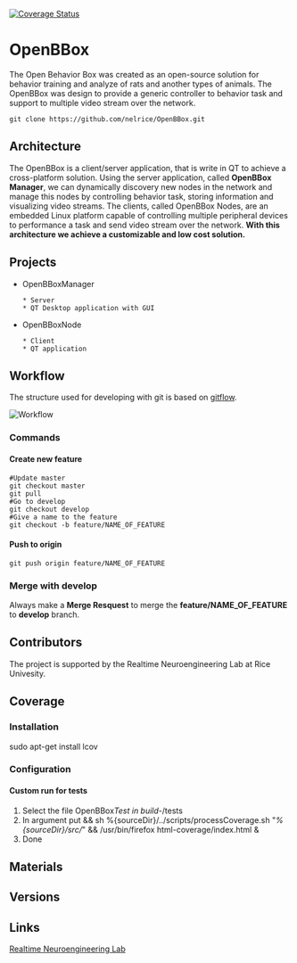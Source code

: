[![Coverage Status](https://coveralls.io/repos/kemerelab/OpenBBox/badge.png)](https://coveralls.io/r/kemerelab/OpenBBox)

# OpenBBox

The Open Behavior Box was created as an open-source solution for behavior training and analyze of rats and another types of animals. The OpenBBox was design to provide a generic controller to behavior task and support to multiple video stream over the network. 

    git clone https://github.com/nelrice/OpenBBox.git

## Architecture

The OpenBBox is a client/server application, that is write in QT to achieve a cross-platform solution. Using the server application, called **OpenBBox Manager**, we can dynamically discovery new nodes in the network and manage this nodes by controlling behavior task, storing information and visualizing video streams. The clients, called OpenBBox Nodes, are an embedded Linux platform capable of controlling multiple peripheral devices to performance a task and send video stream over the network. **With this architecture we achieve a customizable and low cost solution.**

## Projects 

* OpenBBoxManager
    
      * Server
      * QT Desktop application with GUI
    
* OpenBBoxNode
    
      * Client
      * QT application    

## Workflow

The structure used for developing with git is based on [gitflow](http://nvie.com/posts/a-successful-git-branching-model/).

![Workflow](http://nvie.com/img/2009/12/Screen-shot-2009-12-24-at-11.32.03.png "Workflow")

### Commands

#### Create new feature

    #Update master
    git checkout master
    git pull
    #Go to develop
    git checkout develop
    #Give a name to the feature
    git checkout -b feature/NAME_OF_FEATURE

#### Push to origin

    git push origin feature/NAME_OF_FEATURE
    
### Merge with develop

Always make a **Merge Resquest** to merge the **feature/NAME_OF_FEATURE** to **develop** branch.

## Contributors

The project is supported by the Realtime Neuroengineering Lab at Rice Univesity. 

## Coverage

### Installation
sudo apt-get install lcov

### Configuration

#### Custom run for tests 

1) Select the file OpenBBox*Test in build-*/tests
2) In argument put
&& sh  %{sourceDir}/../scripts/processCoverage.sh "*%{sourceDir}/src/*"  && /usr/bin/firefox html-coverage/index.html &
3) Done

## Materials

## Versions

## Links

[Realtime Neuroengineering Lab](http://nel.rice.edu/)
